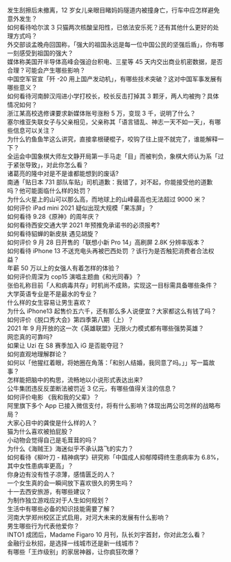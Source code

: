 发生刮擦后未撤离，12 岁女儿亲眼目睹妈妈隧道内被撞身亡，行车中应怎样避免意外发生？  
如何看待哈尔滨 3 只猫两次核酸呈阳性，已依法安乐死？还有其他什么更好的处理方式吗？  
外交部谈孟晚舟回国称，「强大的祖国永远是每一位中国公民的坚强后盾」，你有哪一刻感受到祖国的强大？  
媒体称美国开半导体高峰会强迫台积电、三星等 45 天内交出商业机密数据，是否合理？可能会产生哪些影响？  
中国空军官宣「歼 -20 用上国产发动机」，有哪些技术突破？这对中国军事发展有哪些意义？  
如何看待河南醉汉闯进小学打校长，校长反击打掉其 3 颗牙，两人均被拘？具体情况如何？  
浙江某高校选修课要求新媒体账号涨粉 5 万，变现 3 千，说明了什么？  
塞尔维亚失联女子与父亲相见，父亲称其「语言错乱、神志一天不如一天」，有哪些信息可以关注？  
为什么钓鱼鱼竿这么讲究，直接拿根硬棍子，咬钩了往上提不就完了，谁能解释一下？  
全运会中国象棋大师左文静开局第一手马走「目」而被判负，象棋大师认为系「过于紧张导致」，对此你怎么看？  
诸葛亮的隆中对是不是谁都能想到的废话?  
南通「贴日本 731 部队车贴」司机道歉：我错了，对不起，你能接受他的道歉吗？他可能面临什么样的处罚？  
为什么火星上的山可以那么高，而地球上的山峰最高也无法超过 9000 米？  
如何评价 iPad mini 2021 疑似出现大规模「果冻屏」？  
如何看待 9.28《原神》的周年庆？  
如何看待西安交通大学 2021 年预推免承诺书的必须报考?  
如何看待貂蝉的新皮肤 遇见胡旋？  
如何评价 9 月 28 日开售的「联想小新 Pro 14」高刷屏 2.8K 分辨率版本？  
如何看待 iPhone 13 不送充电头再被巴西处罚 ？该行为是否触犯消费者合法权益？  
年薪 50 万以上的女强人有着怎样的体验？  
如何评价周深为 cop15 演唱主题曲《和光同春》？  
张伯礼称目前「人和病毒共存」时机尚不成熟，实现这一目标需具备哪些条件？  
大学英语专业是不是最水的专业？  
什么样的女生容易让男生喜欢？  
为什么 iPhone13 起售价五六千，还有那么多人说便宜？大家都这么有钱了吗？  
如何评价《脱口秀大会》第四季第八期（上）？  
2021 年 9 月开放的这一次《英雄联盟》无限火力模式都有哪些强势英雄？  
网恋真的可靠吗?  
如果让 Uzi 在 S8 赛季加入 iG  是否能夺冠？  
如何直观地理解群论？  
如何以「他猩红着眼，将她圈在角落：「和别人结婚，我同意了吗。」」写一篇故事？  
怎样能把脑中的构思，流畅地以小说形式表达出来?  
公牛集团违反反垄断法被罚近 3 亿元，有哪些值得关注的信息？  
如何评价电影 《我和我的父辈》？  
阿里旗下多个 App 已接入微信支付，将有什么影响？体现出两公司怎样的战略布局？  
大家心目中的龚俊是什么样的人？  
猫为什么喜欢被拍屁股？  
小动物会觉得自己是毛茸茸的吗？  
为什么《海贼王》海迷似乎不承认路飞的实力？  
如何看待《柳叶刀 - 精神病学》研究称「中国成人抑郁障碍终生患病率为 6.8%，其中女性患病率更高」？  
你身边有没有性子凉薄，感情匮乏的人？  
一个女生真的会一瞬间放下喜欢很久的男生吗？  
十一去西安旅游，有哪些建议？  
为制作独立游戏应对于人生如何规划？  
生活中有哪些必备的知识技能需要了解？  
河南大学郑州校区正式启用，对河大未来的发展有什么影响？  
男生哪些行为代表他爱你？  
INTO1 成团后，Madame Figaro 10 月刊，队长刘宇首封，你对此怎么看？  
金融行业秋招，是选择一线城市还是新一线城市？  
有哪些「王炸级别」的家居神器，让你疯狂吹爆？  
